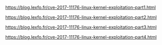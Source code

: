https://blog.lexfo.fr/cve-2017-11176-linux-kernel-exploitation-part1.html

https://blog.lexfo.fr/cve-2017-11176-linux-kernel-exploitation-part2.html

https://blog.lexfo.fr/cve-2017-11176-linux-kernel-exploitation-part3.html

https://blog.lexfo.fr/cve-2017-11176-linux-kernel-exploitation-part4.html
